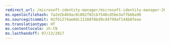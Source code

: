 ```yaml
---
redirect_url: /microsoft-identity-manager/microsoft-identity-manager-2016
ms.openlocfilehash: 7a2e2b4b9ac0c082f02cb7548cd5be3affb66a96
ms.sourcegitcommit: 02fb1274ae0dc11288f8bd9cd4799af144b8feae
ms.translationtype: HT
ms.contentlocale: zh-CN
ms.lasthandoff: 07/13/2017
---
```

